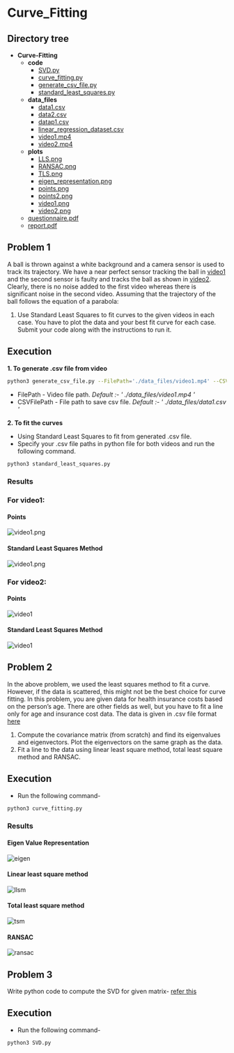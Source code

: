 # Curve_Fitting

## Directory tree
- __Curve\-Fitting__
   - __code__
     - [SVD.py](code/SVD.py)
     - [curve\_fitting.py](code/curve_fitting.py)
     - [generate\_csv\_file.py](code/generate_csv_file.py)
     - [standard\_least\_squares.py](code/standard_least_squares.py)
   - __data\_files__
     - [data1.csv](data_files/data1.csv)
     - [data2.csv](data_files/data2.csv)
     - [datap1.csv](data_files/datap1.csv)
     - [linear\_regression\_dataset.csv](data_files/linear_regression_dataset.csv)
     - [video1.mp4](data_files/video1.mp4)
     - [video2.mp4](data_files/video2.mp4)
   - __plots__
     - [LLS.png](plots/LLS.png)
     - [RANSAC.png](plots/RANSAC.png)
     - [TLS.png](plots/TLS.png)
     - [eigen\_representation.png](plots/eigen_representation.png)
     - [points.png](plots/points.png)
     - [points2.png](plots/points2.png)
     - [video1.png](plots/video1.png)
     - [video2.png](plots/video2.png)
   - [questionnaire.pdf](homework1.pdf)
   - [report.pdf](Enpm673_Homework1_report.pdf)
     

## Problem 1
A ball is thrown against a white background and a camera sensor is used to track its
trajectory. We have a near perfect sensor tracking the ball in [video1](./data_files/video1.mp4) and the second sensor is faulty and tracks the ball as shown in [video2](./data_files/video2.mp4). Clearly, there is no noise added to the first video whereas there is significant noise in the second video. Assuming that the trajectory of the ball follows the equation of a parabola:

1. Use Standard Least Squares to fit curves to the given videos in each case. You
have to plot the data and your best fit curve for each case. Submit your code
along with the instructions to run it.

## Execution
**1. To generate .csv file from video**
``` bash
python3 generate_csv_file.py --FilePath='./data_files/video1.mp4' --CSVFilePath='./<Path>/<File_Name>.csv' 
```
- FilePath -  Video file path. *Default :- ' ./data_files/video1.mp4 '*
- CSVFilePath - File path to save csv file. *Default :- ' ./data_files/data1.csv '*

**2. To fit the curves**
- Using Standard Least Squares to fit from generated .csv file.
- Specify your .csv file paths in python file for both videos and run the following command.
``` bash
python3 standard_least_squares.py
```
### Results
### For video1:
#### Points
![video1.png](./plots/points.png)  

#### Standard Least Squares Method
![video1.png](./plots/video1.png) 

### For video2:
#### Points
![video1](./plots/points2.png)  

#### Standard Least Squares Method
![video1](./plots/video2.png) 

## Problem 2
In the above problem, we used the least squares method to fit a curve. However, if the
data is scattered, this might not be the best choice for curve fitting. In this problem, you are given data for health insurance costs based on the person’s age. There are other fields as well, but you have to fit a line only for age and insurance cost data. The data is given in .csv file format [here](./data_files/linear_regression_dataset.csv)

1. Compute the covariance matrix (from scratch) and find its eigenvalues and eigenvectors. Plot the eigenvectors on the same graph as the data.
2. Fit a line to the data using linear least square method, total least square method
and RANSAC.

## Execution  
- Run the following command-    
```bash
python3 curve_fitting.py
```

### Results
#### Eigen Value Representation  
![eigen](./plots/eigen_representation.png)  

#### Linear least square method  
![llsm](./plots/LLS.png)  

#### Total least square method  
![tsm](./plots/TLS.png)  

#### RANSAC  
![ransac](./plots/RANSAC.png)  

## Problem 3
Write python code to compute the SVD for given matrix- [refer this](./homework1.pdf)  

## Execution  
- Run the following command-    
```bash
python3 SVD.py
```